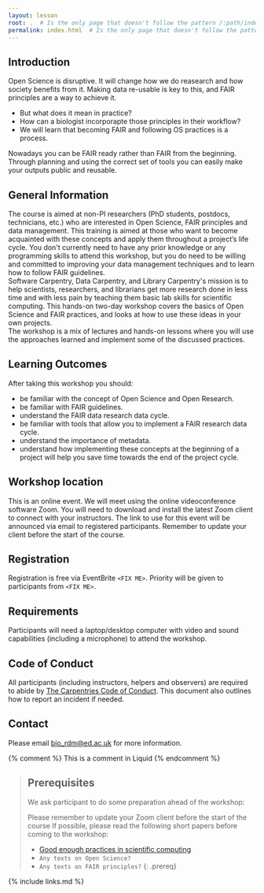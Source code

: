 ```yaml
---
layout: lesson
root: .  # Is the only page that doesn't follow the pattern /:path/index.html
permalink: index.html  # Is the only page that doesn't follow the pattern /:path/index.html
---
```

## Introduction
Open Science is disruptive. It will change how we do reasearch and how society benefits from it. Making data re-usable is key to this, and FAIR principles are a way to achieve it.
* But what does it mean in practice?</li>
* How can a biologist incorporapte those principles in their workflow?
* We will learn that becoming FAIR and following OS practices is a process.

Nowadays you can be FAIR ready rather than FAIR from the beginning. Through planning and using the correct set of tools you can easily make your outputs public and reusable.

## General Information 
The course is aimed at non-PI researchers (PhD students, postdocs, technicians, etc.) who are interested in Open Science, FAIR principles and data management. This training is aimed at those who want to become acquainted with these concepts and apply them throughout a project’s life cycle. You don't currently need to have any prior knowledge or any programming skills to attend this workshop, but you do need to be willing and committed to improving your data management techniques and to learn how to follow FAIR guidelines.   
Software Carpentry, Data Carpentry, and Library Carpentry's mission is to help scientists, researchers, and librarians get more research done in less time and with less pain by teaching them basic lab skills for scientific computing. This hands-on two-day workshop covers the basics of Open Science and FAIR practices, and looks at how to use these ideas in your own projects.   
The workshop is a mix of lectures and hands-on lessons where you will use the approaches learned and implement some of the discussed practices. 

## Learning Outcomes 
After taking this workshop you should: 
* be familiar with the concept of Open Science and Open Research. 
* be familiar with FAIR guidelines. 
* understand the FAIR data research data cycle. 
* be familiar with tools that allow you to implement a FAIR research data cycle. 
* understand the importance of metadata. 
* understand how implementing these concepts at the beginning of a project will help you save time towards the end of the project cycle. 

## Workshop location 
This is an online event. We will meet using the online videoconference software Zoom. You will need to download and install the latest Zoom client to connect with your instructors. The link to use for this event will be announced via email to registered participants. Remember to update your client before the start of the course. 

## Registration 
Registration is free via EventBrite `<FIX ME>`. Priority will be given to participants from `<FIX ME>`. 

## Requirements 
Participants will need a laptop/desktop computer with video and sound capabilities (including a microphone) to attend the workshop. 

## Code of Conduct 
All participants (including instructors, helpers and observers) are required to abide by [The Carpentries Code of Conduct](https://docs.carpentries.org/topic_folders/policies/code-of-conduct.html). This document also outlines how to report an incident if needed.

## Contact 
Please email bio_rdm@ed.ac.uk for more information. 
<!-- this is an html comment -->
{% comment %} This is a comment in Liquid {% endcomment %}
> ## Prerequisites
>
> We ask participant to do some preparation ahead of the workshop: 
> 
> Please remember to update your Zoom client before the start of the course 
> If possible, please read the following short papers before coming to the workshop:  
> * [Good enough practices in scientific computing](https://journals.plos.org/ploscompbiol/article?id=10.1371/journal.pcbi.1005510)
> * `Any texts on Open Science?` 
> * `Any texts on FAIR principles?` 
{: .prereq}

{% include links.md %}
